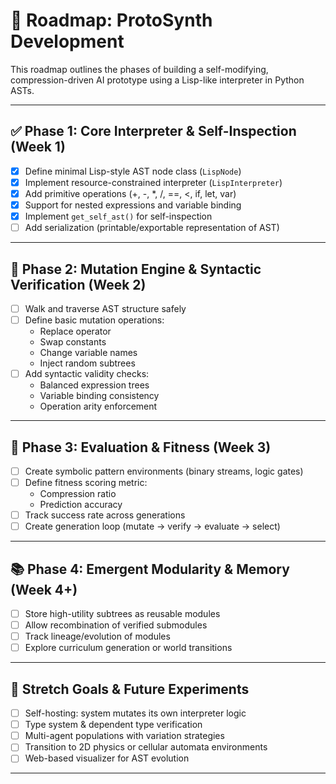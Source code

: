 # 🧭 Roadmap: ProtoSynth Development

This roadmap outlines the phases of building a self-modifying, compression-driven AI prototype using a Lisp-like interpreter in Python ASTs.

---

## ✅ Phase 1: Core Interpreter & Self-Inspection (Week 1)

- [x] Define minimal Lisp-style AST node class (`LispNode`)
- [x] Implement resource-constrained interpreter (`LispInterpreter`)
- [x] Add primitive operations (+, -, *, /, ==, <, if, let, var)
- [x] Support for nested expressions and variable binding
- [x] Implement `get_self_ast()` for self-inspection
- [ ] Add serialization (printable/exportable representation of AST)

---

## 🚧 Phase 2: Mutation Engine & Syntactic Verification (Week 2)

- [ ] Walk and traverse AST structure safely
- [ ] Define basic mutation operations:
  - Replace operator
  - Swap constants
  - Change variable names
  - Inject random subtrees
- [ ] Add syntactic validity checks:
  - Balanced expression trees
  - Variable binding consistency
  - Operation arity enforcement

---

## 🧪 Phase 3: Evaluation & Fitness (Week 3)

- [ ] Create symbolic pattern environments (binary streams, logic gates)
- [ ] Define fitness scoring metric:
  - Compression ratio
  - Prediction accuracy
- [ ] Track success rate across generations
- [ ] Create generation loop (mutate → verify → evaluate → select)

---

## 📚 Phase 4: Emergent Modularity & Memory (Week 4+)

- [ ] Store high-utility subtrees as reusable modules
- [ ] Allow recombination of verified submodules
- [ ] Track lineage/evolution of modules
- [ ] Explore curriculum generation or world transitions

---

## 🧠 Stretch Goals & Future Experiments

- [ ] Self-hosting: system mutates its own interpreter logic
- [ ] Type system & dependent type verification
- [ ] Multi-agent populations with variation strategies
- [ ] Transition to 2D physics or cellular automata environments
- [ ] Web-based visualizer for AST evolution

---

